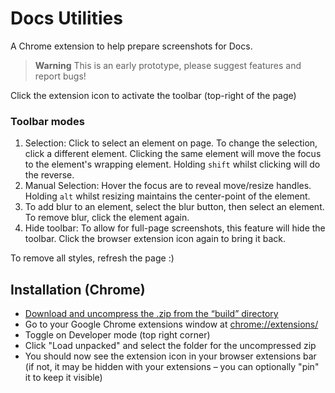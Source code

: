# Docs Utilities

A Chrome extension to help prepare screenshots for Docs.

> **Warning**
> This is an early prototype, please suggest features and report bugs!

Click the extension icon to activate the toolbar (top-right of the page)

### Toolbar modes

1. Selection: Click to select an element on page. To change the selection, click a different element. Clicking the same element will move the focus to the element's wrapping element. Holding `shift` whilst clicking will do the reverse.
2. Manual Selection: Hover the focus are to reveal move/resize handles. Holding `alt` whilst resizing maintains the center-point of the element.
3. To add blur to an element, select the blur button, then select an element. To remove blur, click the element again.
4. Hide toolbar: To allow for full-page screenshots, this feature will hide the toolbar. Click the browser extension icon again to bring it back.

To remove all styles, refresh the page :)

## Installation (Chrome)

- [Download and uncompress the .zip from the “build” directory](https://github.com/jackbrewer/docs-utilities/blob/main/build/docs-utilities.zip)
- Go to your Google Chrome extensions window at [chrome://extensions/](chrome://extensions/)
- Toggle on Developer mode (top right corner)
- Click "Load unpacked" and select the folder for the uncompressed zip
- You should now see the extension icon in your browser extensions bar (if not, it may be hidden with your extensions – you can optionally "pin" it to keep it visible)
